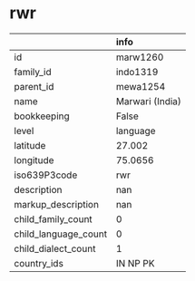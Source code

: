 # rwr
|                      | info            |
|:---------------------|:----------------|
| id                   | marw1260        |
| family_id            | indo1319        |
| parent_id            | mewa1254        |
| name                 | Marwari (India) |
| bookkeeping          | False           |
| level                | language        |
| latitude             | 27.002          |
| longitude            | 75.0656         |
| iso639P3code         | rwr             |
| description          | nan             |
| markup_description   | nan             |
| child_family_count   | 0               |
| child_language_count | 0               |
| child_dialect_count  | 1               |
| country_ids          | IN NP PK        |